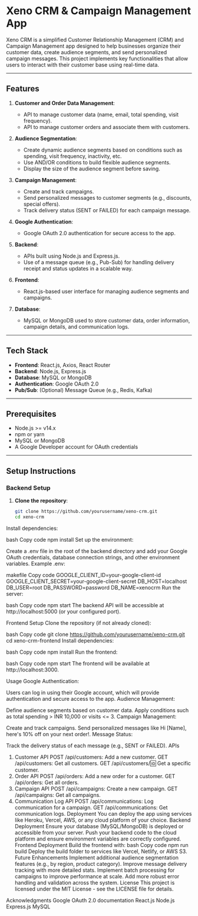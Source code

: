 # Xeno CRM & Campaign Management App

Xeno CRM is a simplified Customer Relationship Management (CRM) and Campaign Management app designed to help businesses organize their customer data, create audience segments, and send personalized campaign messages. This project implements key functionalities that allow users to interact with their customer base using real-time data.

---

## Features

1. **Customer and Order Data Management**:
   - API to manage customer data (name, email, total spending, visit frequency).
   - API to manage customer orders and associate them with customers.

2. **Audience Segmentation**:
   - Create dynamic audience segments based on conditions such as spending, visit frequency, inactivity, etc.
   - Use AND/OR conditions to build flexible audience segments.
   - Display the size of the audience segment before saving.

3. **Campaign Management**:
   - Create and track campaigns.
   - Send personalized messages to customer segments (e.g., discounts, special offers).
   - Track delivery status (SENT or FAILED) for each campaign message.

4. **Google Authentication**:
   - Google OAuth 2.0 authentication for secure access to the app.

5. **Backend**:
   - APIs built using Node.js and Express.js.
   - Use of a message queue (e.g., Pub-Sub) for handling delivery receipt and status updates in a scalable way.

6. **Frontend**:
   - React.js-based user interface for managing audience segments and campaigns.

7. **Database**:
   - MySQL or MongoDB used to store customer data, order information, campaign details, and communication logs.

---

## Tech Stack

- **Frontend**: React.js, Axios, React Router
- **Backend**: Node.js, Express.js
- **Database**: MySQL or MongoDB
- **Authentication**: Google OAuth 2.0
- **Pub/Sub**: (Optional) Message Queue (e.g., Redis, Kafka)
  
---

## Prerequisites

- Node.js >= v14.x
- npm or yarn
- MySQL or MongoDB
- A Google Developer account for OAuth credentials

---

## Setup Instructions

### Backend Setup

1. **Clone the repository**:
   ```bash
   git clone https://github.com/yourusername/xeno-crm.git
   cd xeno-crm
Install dependencies:

bash
Copy code
npm install
Set up the environment:

Create a .env file in the root of the backend directory and add your Google OAuth credentials, database connection strings, and other environment variables.
Example .env:

makefile
Copy code
GOOGLE_CLIENT_ID=your-google-client-id
GOOGLE_CLIENT_SECRET=your-google-client-secret
DB_HOST=localhost
DB_USER=root
DB_PASSWORD=password
DB_NAME=xenocrm
Run the server:

bash
Copy code
npm start
The backend API will be accessible at http://localhost:5000 (or your configured port).

Frontend Setup
Clone the repository (if not already cloned):

bash
Copy code
git clone https://github.com/yourusername/xeno-crm.git
cd xeno-crm-frontend
Install dependencies:

bash
Copy code
npm install
Run the frontend:

bash
Copy code
npm start
The frontend will be available at http://localhost:3000.

Usage
Google Authentication:

Users can log in using their Google account, which will provide authentication and secure access to the app.
Audience Management:

Define audience segments based on customer data.
Apply conditions such as total spending > INR 10,000 or visits <= 3.
Campaign Management:

Create and track campaigns.
Send personalized messages like Hi [Name], here's 10% off on your next order!.
Message Status:

Track the delivery status of each message (e.g., SENT or FAILED).
APIs
1. Customer API
POST /api/customers: Add a new customer.
GET /api/customers: Get all customers.
GET /api/customers/:id: Get a specific customer.
2. Order API
POST /api/orders: Add a new order for a customer.
GET /api/orders: Get all orders.
3. Campaign API
POST /api/campaigns: Create a new campaign.
GET /api/campaigns: Get all campaigns.
4. Communication Log API
POST /api/communications: Log communication for a campaign.
GET /api/communications: Get communication logs.
Deployment
You can deploy the app using services like Heroku, Vercel, AWS, or any cloud platform of your choice.
Backend Deployment
Ensure your database (MySQL/MongoDB) is deployed or accessible from your server.
Push your backend code to the cloud platform and ensure environment variables are correctly configured.
Frontend Deployment
Build the frontend with:
bash
Copy code
npm run build
Deploy the build folder to services like Vercel, Netlify, or AWS S3.
Future Enhancements
Implement additional audience segmentation features (e.g., by region, product category).
Improve message delivery tracking with more detailed stats.
Implement batch processing for campaigns to improve performance at scale.
Add more robust error handling and validation across the system.
License
This project is licensed under the MIT License - see the LICENSE file for details.

Acknowledgments
Google OAuth 2.0 documentation
React.js
Node.js
Express.js
MySQL
